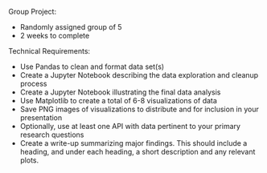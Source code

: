 Group Project:
- Randomly assigned group of 5
- 2 weeks to complete

Technical Requirements:
 - Use Pandas to clean and format data set(s)
 - Create a Jupyter Notebook describing the data exploration and cleanup process
 - Create a Jupyter Notebook illustrating the final data analysis
 - Use Matplotlib to create a total of 6-8 visualizations of data
 - Save PNG images of visualizations to distribute and for inclusion in your presentation
 - Optionally, use at least one API with data pertinent to your primary research questions
 - Create a write-up summarizing major findings. This should include a heading, and under each heading, a short description and any relevant plots.
